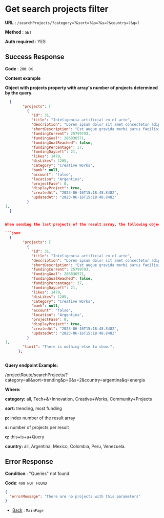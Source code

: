 # Get search projects filter

**URL** : `/searchProjects/?category=?&sort=?&p=?&s=?&country=?&q=?`

**Method** : `GET`

**Auth required** : YES

## Success Response

**Code** : `200 OK`

**Content example**

**Object with projects property with array's number of projects determined by the query.**

```json
  {
        "projects": [
          {
            "id": 31,
            "title": "Inteligencia artificial en el arte",
            "description": "Lorem ipsum dolor sit amet consectetur adipiscing elit phasellus cras rhoncus consequat tempor, id condimentum lacus taciti porttitor ac scelerisque sem.",
            "shortDescription": "Est augue gravida morbi purus facilisis fermentum feugiat penatibus molestie, tortor vulputate in metus blandit convallis parturient cum consequat.",
            "fundingCurrent": 25799793,
            "fundingGoal": 286836571,
            "fundingGoalReached": false,
            "fundingPercentage": 37,
            "fundingDayLeft": 21,
            "likes": 1479,
            "disLikes": 1205,
            "category": "Creative Works",
            "bank": null,
            "account": "false",
            "location": "Argentina",
            "projectFase": 0,
            "displayProject": true,
            "createdAt": "2023-06-16T15:18:48.848Z",
            "updatedAt": "2023-06-16T15:18:48.848Z"
          }
],
  }
  

When sending the last projects of the result array, the following object is sent.

```json
  {
        "projects": [
          {
            "id": 31,
            "title": "Inteligencia artificial en el arte",
            "description": "Lorem ipsum dolor sit amet consectetur adipiscing elit phasellus cras rhoncus consequat tempor, id condimentum lacus taciti porttitor ac scelerisque sem.",
            "shortDescription": "Est augue gravida morbi purus facilisis fermentum feugiat penatibus molestie, tortor vulputate in metus blandit convallis parturient cum consequat.",
            "fundingCurrent": 25799793,
            "fundingGoal": 286836571,
            "fundingGoalReached": false,
            "fundingPercentage": 37,
            "fundingDayLeft": 21,
            "likes": 1479,
            "disLikes": 1205,
            "category": "Creative Works",
            "bank": null,
            "account": "false",
            "location": "Argentina",
            "projectFase": 0,
            "displayProject": true,
            "createdAt": "2023-06-16T15:18:48.848Z",
            "updatedAt": "2023-06-16T15:18:48.848Z"
          }
],
        "limit": "There is nothing else to show.",
      };
  
```


**Query endpoint Example:** 

/projectRoute/searchProjects/?category=all&sort=trending&p=0&s=2&country=argentina&q=energia

**Where:**

**category:** all, Tech+&+Innovation, Creative+Works, Community+Projects

**sort:** trending, most funding

**p:** index number of the result array

**s:** number of projects per result

**q:** this+is+a+Query

**country:** all, Argentina, Mexico, Colombia, Peru, Venezuela.

## Error Response

**Condition** : "Queries" not found

**Code**: `400 NOT FOUND`

```json
{
  "errorMessage": "There are no projects with this parameters"
}
```

- [Back](../../readme.md) : `MainPage`